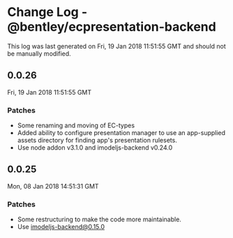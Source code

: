 # Change Log - @bentley/ecpresentation-backend

This log was last generated on Fri, 19 Jan 2018 11:51:55 GMT and should not be manually modified.

## 0.0.26
Fri, 19 Jan 2018 11:51:55 GMT

### Patches

- Some renaming and moving of EC-types
- Added ability to configure presentation manager to use an app-supplied assets directory for finding app's presentation rulesets.
- Use node addon v3.1.0 and imodeljs-backend v0.24.0

## 0.0.25
Mon, 08 Jan 2018 14:51:31 GMT

### Patches

- Some restructuring to make the code more maintainable.
- Use imodeljs-backend@0.15.0


